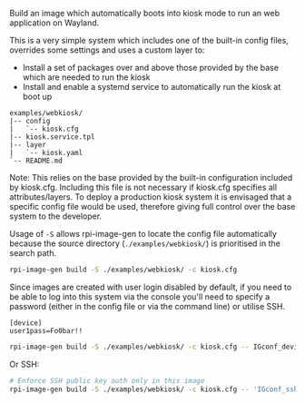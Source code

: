 Build an image which automatically boots into kiosk mode to run an web application on Wayland.

This is a very simple system which includes one of the built-in config files, overrides some settings and uses a custom layer to:

* Install a set of packages over and above those provided by the base which are needed to run the kiosk
* Install and enable a systemd service to automatically run the kiosk at boot up

```text
examples/webkiosk/
|-- config
|   `-- kiosk.cfg
|-- kiosk.service.tpl
|-- layer
|   `-- kiosk.yaml
`-- README.md
```

Note: This relies on the base provided by the built-in configuration included by kiosk.cfg. Including this file is not necessary if kiosk.cfg specifies all attributes/layers.
To deploy a production kiosk system it is envisaged that a specific config file would be used, therefore giving full control over the base system to the developer.

Usage of `-S` allows rpi-image-gen to locate the config file automatically because the source directory (`./examples/webkiosk/`) is prioritised in the search path.

```bash
rpi-image-gen build -S ./examples/webkiosk/ -c kiosk.cfg
```

Since images are created with user login disabled by default, if you need to be able to log into this system via the console you'll need to specify a password (either in the config file or via the command line) or utilise SSH.

```
[device]
user1pass=Fo0bar!!
```

```bash
rpi-image-gen build -S ./examples/webkiosk/ -c kiosk.cfg -- IGconf_device_user1pass=Fo0bar!!
```
Or SSH:
```bash
# Enforce SSH public key auth only in this image
rpi-image-gen build -S ./examples/webkiosk/ -c kiosk.cfg -- 'IGconf_ssh_pubkey_user1=$(< ~/.ssh/id_rsa.pub)' IGconf_ssh_pubkey_only=y
```
